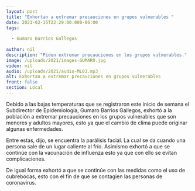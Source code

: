 ```yaml
---
layout: post
title: "Exhortan a extremar precauciones en grupos vulnerables "
date: 2021-02-15T22:29:00.000-06:00
tags:
  
  - Gumaro Barrios Gallegos
  
author: nil
description: "Piden extremar precauciones en los grupos vulnerables."
image: /uploads/2021/images-GUMARO.jpg
video: nil
audio: /uploads/2021/audio-ML03.mp3
alt: Exhortan a extremar precauciones en grupos vulnerables 
front: false
section: Local
---
```


Debido a las bajas temperaturas que se registraron este inicio de semana el Subdirector de Epidemiología, Gumaro Barrios Gallegos, exhortó a la población a extremar precauciones en los grupos vulnerables que son menores y adultos mayores, esto ya que el cambio de clima puede originar algunas enfermedades.

Entre estas, dijo, se encuentra la parálisis facial. La cual se da cuando una persona sale de un lugar caliente al frío. Asimismo exhortó a que se continúe con la vacunación de influenza esto ya que con ello se evitan complicaciones.

De igual forma exhortó a que se continúe con las medidas como el uso de cubrebocas, esto con el fin de que se contagien las personas de coronavirus. 
